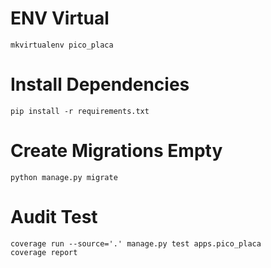 # ENV Virtual
    mkvirtualenv pico_placa

# Install Dependencies 
    pip install -r requirements.txt
    
# Create Migrations Empty
    python manage.py migrate

# Audit Test
    coverage run --source='.' manage.py test apps.pico_placa
    coverage report


